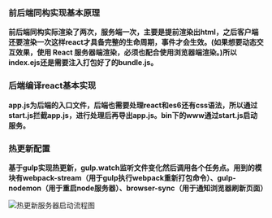
###  前后端同构实现基本原理

**前后端同构实际渲染了两次，服务端一次，主要是提前渲染出html，之后客户端还要渲染一次这样react才具备完整的生命周期，事件才会生效。(如果想要动态交互效果，使用 React 服务器端渲染，必须也配合使用浏览器端渲染。)所以index.ejs还是需要注入打包好了的bundle.js。**



###  后端编译react基本实现

**app.js为后端的入口文件，后端也需要处理react和es6还有css语法，所以通过start.js拦截app.js，进行处理后再导出app.js。bin下的www通过start.js启动服务。**



###  热更新配置

**基于gulp实现热更新，gulp.watch监听文件变化然后调用各个任务点。用到的模块有webpack-stream（用于gulp执行webpack重新打包命令）、gulp-nodemon（用于重启node服务器）、browser-sync（用于通知浏览器刷新页面）**

![热更新服务器启动流程图](https://github.com/Ssis53/react_server_render/imgs/default.png "热更新服务器启动流程图")